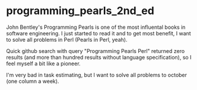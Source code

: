 # programming_pearls_2nd_ed
John Bentley's Programming Pearls is one of the most influental books in software engineering. 
I just started to read it and to get most benefit, I want to solve all problems in Perl (Pearls in Perl, yeah).

Quick github search with query "Programming Pearls Perl" returned zero results (and more than hundred results without language specification), so I feel myself a bit like a pioneer.

I'm very bad in task estimating, but I want to solve all problems to october (one column a week).


